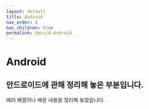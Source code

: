 ```yaml
---
layout: default
title: Android
nav_order: 4
has_children: true
permalink: docs/4-Android
---
```


# Android

## 안드로이드에 관해 정리해 놓은 부분입니다.

에러 해결이나 배운 내용을 정리해 놓았습니다.